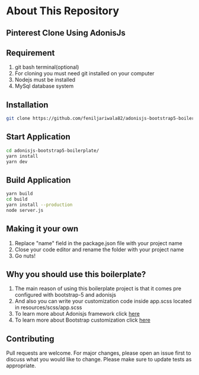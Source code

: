 # About This Repository

## Pinterest Clone Using AdonisJs

## Requirement

1. git bash terminal(optional)
2. For cloning you must need git installed on your computer
3. Nodejs must be installed
4. MySql database system

## Installation

```bash
git clone https://github.com/feniljariwala82/adonisjs-bootstrap5-boilerplate.git
```

## Start Application

```bash
cd adonisjs-bootstrap5-boilerplate/
yarn install
yarn dev
```

## Build Application

```bash
yarn build
cd build
yarn install --production
node server.js
```

## Making it your own

1. Replace "name" field in the package.json file with your project name
2. Close your code editor and rename the folder with your project name
3. Go nuts!

## Why you should use this boilerplate?

1. The main reason of using this boilerplate project is that it comes pre configured with bootstrap-5 and adonisjs
2. And also you can write your customization code inside app.scss located in resources/scss/app.scss
3. To learn more about Adonisjs framework click [here](https://adonisjs.com/)
4. To learn more about Bootstrap customization click [here](https://getbootstrap.com/docs/5.0/customize/overview/)

## Contributing

Pull requests are welcome. For major changes, please open an issue first to discuss what you would like to change.
Please make sure to update tests as appropriate.
